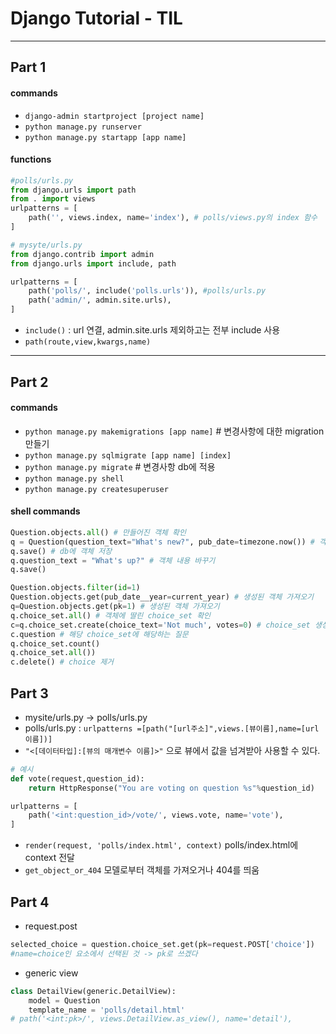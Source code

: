 # Django Tutorial - TIL

---
## Part 1

#### commands
- `django-admin startproject [project name] `
- `python manage.py runserver`
- `python manage.py startapp [app name]`

#### functions
```python
#polls/urls.py
from django.urls import path
from . import views
urlpatterns = [
    path('', views.index, name='index'), # polls/views.py의 index 함수
]
```
```python
# mysyte/urls.py
from django.contrib import admin
from django.urls import include, path

urlpatterns = [
    path('polls/', include('polls.urls')), #polls/urls.py
    path('admin/', admin.site.urls),
]
```
- `include()` : url 연결, admin.site.urls 제외하고는 전부 include 사용
- `path(route,view,kwargs,name)`

---
## Part 2

#### commands
- `python manage.py makemigrations [app name]` # 변경사항에 대한 migration 만들기
- `python manage.py sqlmigrate [app name] [index]`
- `python manage.py migrate` # 변경사항 db에 적용
- `python manage.py shell`
- `python manage.py createsuperuser`

#### shell commands
```python
Question.objects.all() # 만들어진 객체 확인
q = Question(question_text="What's new?", pub_date=timezone.now()) # 객체 생성
q.save() # db에 객체 저장
q.question_text = "What's up?" # 객체 내용 바꾸기
q.save()
```
```python
Question.objects.filter(id=1)
Question.objects.get(pub_date__year=current_year) # 생성된 객체 가져오기
q=Question.objects.get(pk=1) # 생성된 객체 가져오기
q.choice_set.all() # 객체에 딸린 choice_set 확인
c=q.choice_set.create(choice_text='Not much', votes=0) # choice_set 생성
c.question # 해당 choice_set에 해당하는 질문
q.choice_set.count()
q.choice_set.all())
c.delete() # choice 제거

```
## Part 3

- mysite/urls.py -> polls/urls.py
- polls/urls.py : `urlpatterns =[path("[url주소]",views.[뷰이름],name=[url이름])]`
- `"<[데이터타입]:[뷰의 매개변수 이름]>"` 으로 뷰에서 값을 넘겨받아 사용할 수 있다. 
```python
# 예시
def vote(request,question_id):
    return HttpResponse("You are voting on question %s"%question_id)

urlpatterns = [
    path('<int:question_id>/vote/', views.vote, name='vote'),
]
```
- `render(request, 'polls/index.html', context)`  polls/index.html에 context 전달
- `get_object_or_404` 모델로부터 객체를 가져오거나 404를 띄움

## Part 4
- request.post
```python
selected_choice = question.choice_set.get(pk=request.POST['choice']) 
#name=choice인 요소에서 선택된 것 -> pk로 쓰겠다
```
- generic view
```python
class DetailView(generic.DetailView):
    model = Question
    template_name = 'polls/detail.html'
# path('<int:pk>/', views.DetailView.as_view(), name='detail'),
```
